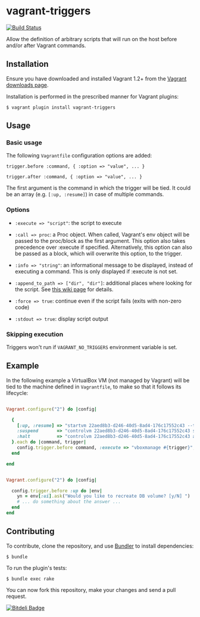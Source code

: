 # vagrant-triggers

[![Build Status](https://travis-ci.org/emyl/vagrant-triggers.png?branch=master)](https://travis-ci.org/emyl/vagrant-triggers)

Allow the definition of arbitrary scripts that will run on the host before and/or after Vagrant commands.

## Installation

Ensure you have downloaded and installed Vagrant 1.2+ from the
[Vagrant downloads page](http://downloads.vagrantup.com/).

Installation is performed in the prescribed manner for Vagrant plugins:

    $ vagrant plugin install vagrant-triggers

## Usage

### Basic usage

The following ```Vagrantfile``` configuration options are added:

```
trigger.before :command, { :option => "value", ... }
```

```
trigger.after :command, { :option => "value", ... }
```

The first argument is the command in which the trigger will be tied. It could be an array (e.g. ```[:up, :resume]```) in case of multiple commands.

### Options

* ```:execute => "script"```: the script to execute
* ```:call => proc```: a Proc object. When called, Vagrant's env object will be passed to the proc/block as the first argument.
                       This option also takes precedence over :execute if specified.
                       Alternatively, this option can also be passed as a block, which will overwrite this option, to the trigger.
* ```:info => "string"```: an informational message to be displayed, instead of executing a command. This is only displayed if :execute is not set.

* ```:append_to_path => ["dir", "dir"]```: additional places where looking for the script. See [this wiki page](https://github.com/emyl/vagrant-triggers/wiki/The-:append_to_path-option) for details.
* ```:force => true```: continue even if the script fails (exits with non-zero code)
* ```:stdout => true```: display script output

### Skipping execution

Triggers won't run if ```VAGRANT_NO_TRIGGERS``` environment variable is set.

## Example

In the following example a VirtualBox VM (not managed by Vagrant) will be tied to the machine defined in ```Vagrantfile```, to make so that it follows its lifecycle:

```ruby

Vagrant.configure("2") do |config|

  {
    [:up, :resume] => "startvm 22aed8b3-d246-40d5-8ad4-176c17552c43 --type headless",
    :suspend       => "controlvm 22aed8b3-d246-40d5-8ad4-176c17552c43 savestate",
    :halt          => "controlvm 22aed8b3-d246-40d5-8ad4-176c17552c43 acpipowerbutton",
  }.each do |command, trigger|
    config.trigger.before command, :execute => "vboxmanage #{trigger}", :stdout => true
  end

end
```


```ruby

Vagrant.configure("2") do |config|

  config.trigger.before :up do |env|
    yn = env[:ui].ask("Would you like to recreate DB volume? [y/N] ")
    # ... do something about the answer ...
  end
end
```

## Contributing

To contribute, clone the repository, and use [Bundler](http://bundler.io/)
to install dependencies:

    $ bundle

To run the plugin's tests:

    $ bundle exec rake

You can now fork this repository, make your changes and send a pull request.


[![Bitdeli Badge](https://d2weczhvl823v0.cloudfront.net/emyl/vagrant-triggers/trend.png)](https://bitdeli.com/free "Bitdeli Badge")

